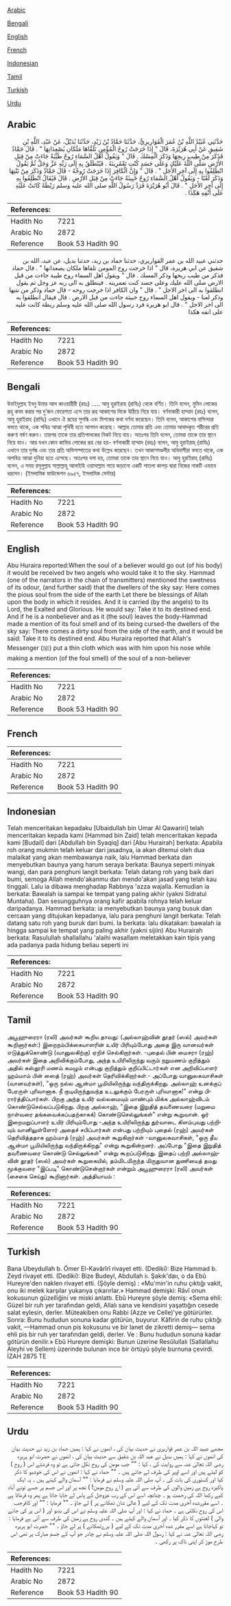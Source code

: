 [Arabic](#arabic)

[Bengali](#bengali)

[English](#english)

[French](#french)

[Indonesian](#indonesian)

[Tamil](#tamil)

[Turkish](#turkish)

[Urdu](#urdu)

## Arabic


<div dir="rtl" lang="ar" style={{fontSize:'larger',backgroundColor:'#f8f9fa',padding:20}}>
حَدَّثَنِي عُبَيْدُ اللَّهِ بْنُ عُمَرَ الْقَوَارِيرِيُّ، حَدَّثَنَا حَمَّادُ بْنُ زَيْدٍ، حَدَّثَنَا بُدَيْلٌ، عَنْ عَبْدِ، اللَّهِ بْنِ شَقِيقٍ عَنْ أَبِي هُرَيْرَةَ، قَالَ ‏"‏ إِذَا خَرَجَتْ رُوحُ الْمُؤْمِنِ تَلَقَّاهَا مَلَكَانِ يُصْعِدَانِهَا ‏"‏ ‏.‏ قَالَ حَمَّادٌ فَذَكَرَ مِنْ طِيبِ رِيحِهَا وَذَكَرَ الْمِسْكَ ‏.‏ قَالَ ‏"‏ وَيَقُولُ أَهْلُ السَّمَاءِ رُوحٌ طَيِّبَةٌ جَاءَتْ مِنْ قِبَلِ الأَرْضِ صَلَّى اللَّهُ عَلَيْكِ وَعَلَى جَسَدٍ كُنْتِ تَعْمُرِينَهُ ‏.‏ فَيُنْطَلَقُ بِهِ إِلَى رَبِّهِ عَزَّ وَجَلَّ ثُمَّ يَقُولُ انْطَلِقُوا بِهِ إِلَى آخِرِ الأَجَلِ ‏"‏ ‏.‏ قَالَ ‏"‏ وَإِنَّ الْكَافِرَ إِذَا خَرَجَتْ رُوحُهُ - قَالَ حَمَّادٌ وَذَكَرَ مِنْ نَتْنِهَا وَذَكَرَ لَعْنًا - وَيَقُولُ أَهْلُ السَّمَاءِ رُوحٌ خَبِيثَةٌ جَاءَتْ مِنْ قِبَلِ الأَرْضِ ‏.‏ قَالَ فَيُقَالُ انْطَلِقُوا بِهِ إِلَى آخِرِ الأَجَلِ ‏"‏ ‏.‏ قَالَ أَبُو هُرَيْرَةَ فَرَدَّ رَسُولُ اللَّهِ صلى الله عليه وسلم رَيْطَةً كَانَتْ عَلَيْهِ عَلَى أَنْفِهِ هَكَذَا ‏.‏
</div>
<div style={{backgroundColor:'#f8f9fa',padding:20, marginBottom: 10}}><table> <thead> <tr> <th>References:</th> <th></th> </tr> </thead> <tbody><tr><td>Hadith No</td><td>7221</td></tr><tr><td>Arabic No</td><td>2872</td></tr><tr><td>Reference</td><td>Book 53 Hadith 90</td></tr></tbody></table></div>


<div dir="rtl" lang="ar" style={{fontSize:'larger',backgroundColor:'#f8f9fa',padding:20}}>
حدثني عبيد الله بن عمر القواريري، حدثنا حماد بن زيد، حدثنا بديل، عن عبد، الله بن شقيق عن ابي هريرة، قال " اذا خرجت روح المومن تلقاها ملكان يصعدانها " . قال حماد فذكر من طيب ريحها وذكر المسك . قال " ويقول اهل السماء روح طيبة جاءت من قبل الارض صلى الله عليك وعلى جسد كنت تعمرينه . فينطلق به الى ربه عز وجل ثم يقول انطلقوا به الى اخر الاجل " . قال " وان الكافر اذا خرجت روحه - قال حماد وذكر من نتنها وذكر لعنا - ويقول اهل السماء روح خبيثة جاءت من قبل الارض . قال فيقال انطلقوا به الى اخر الاجل " . قال ابو هريرة فرد رسول الله صلى الله عليه وسلم ريطة كانت عليه على انفه هكذا
</div>
<div style={{backgroundColor:'#f8f9fa',padding:20, marginBottom: 10}}><table> <thead> <tr> <th>References:</th> <th></th> </tr> </thead> <tbody><tr><td>Hadith No</td><td>7221</td></tr><tr><td>Arabic No</td><td>2872</td></tr><tr><td>Reference</td><td>Book 53 Hadith 90</td></tr></tbody></table></div>

## Bengali


<div dir="ltr" lang="bn" style={{fontSize:'larger',backgroundColor:'#f8f9fa',padding:20}}>
উবাইদুল্লাহ ইবনু উমার আল কাওয়ারীরী (রহঃ) ..... আবু হুরাইরাহ (রাযিঃ) থেকে বর্ণিত। তিনি বলেন, মুমিন লোকের রূহু কবয করার পর দু’জন ফেরেশতা এসে তার রূহ আকাশের দিকে উঠিয়ে নিয়ে যায়। বর্ণনাকারী হাম্মাদ (রহঃ) বলেন, আবু হুরাইরাহ (রাযিঃ) এখানে ঐ রূহের সুগন্ধি এবং মিশকের কথা বর্ণনা করেছেন। তিনি বলেন, আকাশের বাসিন্দারা বলতে থাকে, এক পবিত্ৰ আত্মা পৃথিবী হতে আগমন করেছে। আল্লাহ তোমার প্রতি এবং তোমার আবাদকৃত শরীরের প্রতি করুণা বর্ষণ করুন। তারপর তাকে তার প্রতিপালকের নিকট নিয়ে যায়। অতঃপর তিনি বলেন, তোমরা তাকে তার স্থানে নিয়ে যাও। আর যখন কোন কাফির লোকের রূহ বের হয়- বর্ণনাকারী হাম্মাদ (রহঃ) বলেন, আবু হুরাইরাহ্ (রাযিঃ) এখানে তার দুর্গন্ধ এবং তার প্রতি অভিসম্পাতের কথা উল্লেখ করেছেন। তখন আকাশমণ্ডলীর অধিবাসীরা বলতে থাকে, এক অপবিত্র আত্মা দুনিয়া হতে এসেছে। অতঃপর বলা হয়, তোমরা তাকে তার স্থানে নিয়ে যাও। আবু হুরাইরাহ্ (রাযিঃ) বলেন, এ সময় রসূলুল্লাহ সাল্লাল্লাহু আলাইহি ওয়াসাল্লাম গায়ে জড়ানো একটি পাতলা কাপড় দ্বারা নিজের নাকটি এভাবে ধরলেন। (ইসলামিক ফাউন্ডেশন ৬৯৫৭, ইসলামিক সেন্টার)
</div>
<div style={{backgroundColor:'#f8f9fa',padding:20, marginBottom: 10}}><table> <thead> <tr> <th>References:</th> <th></th> </tr> </thead> <tbody><tr><td>Hadith No</td><td>7221</td></tr><tr><td>Arabic No</td><td>2872</td></tr><tr><td>Reference</td><td>Book 53 Hadith 90</td></tr></tbody></table></div>

## English


<div dir="ltr" lang="en" style={{fontSize:'larger',backgroundColor:'#f8f9fa',padding:20}}>
Abu Huraira reported:When the soul of a believer would go out (of his body) it would be received bv two angels who would take it to the sky. Hammad (one of the narrators in the chain of transmitters) mentioned the swetness of its odour, (and further said) that the dwellers of the sky say: Here comes the pious soul from the side of the earth Let there be blessings of Allah upon the body in which it resides. And it is carried (by the angels) to its Lord, the Exalted and Glorious. He would say: Take it to its destined end. And if he is a nonbeliever and as it (the soul) leaves the body-Hammad made a mention of its foul smell and of its being cursed-the dwellers of the sky say: There comes a dirty soul from the side of the earth, and it would be said: Take it to its destined end. Abu Huraira reported that Allah's Messenger (ﷺ) put a thin cloth which was with him upon his nose while making a mention (of the foul smell) of the soul of a non-believer
</div>
<div style={{backgroundColor:'#f8f9fa',padding:20, marginBottom: 10}}><table> <thead> <tr> <th>References:</th> <th></th> </tr> </thead> <tbody><tr><td>Hadith No</td><td>7221</td></tr><tr><td>Arabic No</td><td>2872</td></tr><tr><td>Reference</td><td>Book 53 Hadith 90</td></tr></tbody></table></div>

## French


<div dir="ltr" lang="fr" style={{fontSize:'larger',backgroundColor:'#f8f9fa',padding:20}}>

</div>
<div style={{backgroundColor:'#f8f9fa',padding:20, marginBottom: 10}}><table> <thead> <tr> <th>References:</th> <th></th> </tr> </thead> <tbody><tr><td>Hadith No</td><td>7221</td></tr><tr><td>Arabic No</td><td>2872</td></tr><tr><td>Reference</td><td>Book 53 Hadith 90</td></tr></tbody></table></div>

## Indonesian


<div dir="ltr" lang="id" style={{fontSize:'larger',backgroundColor:'#f8f9fa',padding:20}}>
Telah menceritakan kepadaku [Ubaidullah bin Umar Al Qawariri] telah menceritakan kepada kami [Hammad bin Zaid] telah menceritakan kepada kami [Budail] dari [Abdullah bin Syaqiq] dari [Abu Hurairah] berkata: Apabila roh orang mukmin telah keluar dari jasadnya, ia akan ditemui oleh dua malaikat yang akan membawanya naik, lalu Hammad berkata dan menyebutkan baunya yang harum seraya berkata: Baunya seperti minyak wangi, dan para penghuni langit berkata: Telah datang roh yang baik dari bumi, semoga Allah mendo'akanmu dan mendo'akan jasad yang telah kau tinggali. Lalu ia dibawa menghadap Rabbnya 'azza wajalla. Kemudian ia berkata: Bawalah ia sampai ke tempat yang paling akhir (yakni Sidratul Muntaha). Dan sesungguhnya orang kafir apabila rohnya telah keluar daripadanya. Hammad berkata: ia menyebutkan baunya yang busuk dan cercaan yang ditujukan kepadanya, lalu para penghuni langit berkata: Telah datang satu roh yang buruk dari bumi. Ia berkata: lalu dikatakan: bawalah ia hingga sampai ke tempat yang paling akhir (yakni sijiin) Abu Hurairah berkata: Rasulullah shallallahu 'alaihi wasallam meletakkan kain tipis yang ada padanya pada hidung beliau seperti ini
</div>
<div style={{backgroundColor:'#f8f9fa',padding:20, marginBottom: 10}}><table> <thead> <tr> <th>References:</th> <th></th> </tr> </thead> <tbody><tr><td>Hadith No</td><td>7221</td></tr><tr><td>Arabic No</td><td>2872</td></tr><tr><td>Reference</td><td>Book 53 Hadith 90</td></tr></tbody></table></div>

## Tamil


<div dir="ltr" lang="ta" style={{fontSize:'larger',backgroundColor:'#f8f9fa',padding:20}}>
அபூஹுரைரா (ரலி) அவர்கள் கூறிய தாவது: (அல்லாஹ்வின் தூதர் (ஸல்) அவர்கள் கூறினார்கள்:) இறைநம்பிக்கையாளரின் உயிர் பிரியும்போது அதை இரு வானவர்கள் எடுத்துக்கொண்டு (வானுலகிற்கு) ஏறிச் செல்கிறார்கள். -புதைல் பின் மைசரா (ரஹ்) அவர்கள் இதை அறிவிக்கும்போது, அந்த உயிரிலிருந்து வரும் நறுமணம் குறித்தும் அதில் கஸ்தூரி மணம் கமழும் என்பது குறித்தும் குறிப்பிட்டார்கள் என அறிவிப்பாளர் ஹம்மாம் பின் ஸைத் (ரஹ்) அவர்கள் தெரிவிக்கிறார்கள்.- அப்போது வானுலகவாசிகள் (வானவர்கள்), "ஒரு நல்ல ஆன்மா பூமியிலிருந்து வந்திருக்கிறது. அல்லாஹ் உனக்குப் பேரருள் புரிவானாக. நீ குடியிருந்துவந்த உடலுக்கும் பேரருள் புரிவானாக!" என்று பிரார்த்திப்பார்கள். பிறகு அந்த உயிர் வல்லமையும் மாண்பும் மிக்க அல்லாஹ்விடம் கொண்டுசெல்லப்படுகிறது. பிறகு அல்லாஹ், "இதை இறுதித் தவணைவரை (மறுமை நாள்வரை தங்கவைக்கப்பதற்காகக்) கொண்டுசெல்லுங்கள்" என்று கூறுவான். ஓர் இறைமறுப்பாளர் உயிர் பிரியும்போது -அந்த உயிரிலிருந்து துர்வாடை கிளம்புவது பற்றியும் வானிலுள்ளோர் அதைச் சபிப்பார்கள் என்பது பற்றியும் புதைல் (ரஹ்) அவர்கள் தெரிவித்ததாக ஹம்மாத் (ரஹ்) அவர்கள் கூறுகிறார்கள் -வானுலகவாசிகள், "ஒரு தீய ஆன்மா பூமியிலிருந்து வந்திருக்கிறது" என்று கூறுகின்றனர். அப்போது "இதை இறுதித் தவணைவரை கொண்டு செல்லுங்கள்" என்று கூறப்படுகிறது. இதைப் பற்றி அல்லாஹ்வின் தூதர் (ஸல்) அவர்கள் கூறுகையில், தம்மிடமிருந்த மிருதுவான துணியைத் தமது மூக்குவரை "இப்படி" கொண்டுசென்றார்கள் என்றும் அபூஹுரைரா (ரலி) அவர்கள் (சைகை செய்து) கூறினார்கள். அத்தியாயம் :
</div>
<div style={{backgroundColor:'#f8f9fa',padding:20, marginBottom: 10}}><table> <thead> <tr> <th>References:</th> <th></th> </tr> </thead> <tbody><tr><td>Hadith No</td><td>7221</td></tr><tr><td>Arabic No</td><td>2872</td></tr><tr><td>Reference</td><td>Book 53 Hadith 90</td></tr></tbody></table></div>

## Turkish


<div dir="ltr" lang="tr" style={{fontSize:'larger',backgroundColor:'#f8f9fa',padding:20}}>
Bana Ubeydullah b. Ömer El-Kavârîrî rivayet etti. (Dediki): Bize Hammad b. Zeyd rivayet etti. (Dediki): Bize Budeyl, Abdullah iı. Şakık'daıı, o da Ebû Hureyre'den naklen rivayet etti. (Şöyle demiş) : «Mu'min'in ruhu çıktığı vakit, onu iki melek karşılar yukarıya çıkarırlar.» Hammad demişki: Râvî onun kokusunun güzelliğini ve miski anlattı. Ebû Hureyre şöyle demiş: «Sema ehli: Güzel bir ruh yer tarafından geldi, Allalı sana ve kendisini yaşattığın cesede salat eylesin, derler. Müteakiben onu Rabbi (Azze ve Celle)'ye götürürler. Sonra: Bunu hududun sonuna kadar götürün, buyurur. Kâfirin de ruhu çıktığı vakit, —Hammad onun pis kokusunu ve bir lanet de zikretti demiş— sema ehli pis bir ruh yer tarafından geldi, derler. Ve : Bunu hududun sonuna kadar götürün denilir.» Ebû Hureyre demişki: Bunun üzerine Resûlullalı (Sallallahu Aleyhi ve Sellem) üzerinde bulunan ince bir örtüyü şöyle burnuna çevirdi. İZAH 2875 TE
</div>
<div style={{backgroundColor:'#f8f9fa',padding:20, marginBottom: 10}}><table> <thead> <tr> <th>References:</th> <th></th> </tr> </thead> <tbody><tr><td>Hadith No</td><td>7221</td></tr><tr><td>Arabic No</td><td>2872</td></tr><tr><td>Reference</td><td>Book 53 Hadith 90</td></tr></tbody></table></div>

## Urdu


<div dir="rtl" lang="ur" style={{fontSize:'larger',backgroundColor:'#f8f9fa',padding:20}}>
مجھے عبید اللہ بن عمر قواریری نے حدیث بیان کی ، انھوں نے کہا : ہمیں حماد بن زید نے حدیث بیان کی انھوں نے کہا : ہمیں بدیل نے عبد اللہ بن شقیق سے حدیث بیان کی ، انھوں نے حضرت ابو ہریرہ رضی اللہ تعالیٰ عنہ سے روایت کی ، کہا : "" جب مومن کی روح نکل جاتی ہے تو وہ فرشتے اس ( روح ) کو لیتے ہیں اور اسے اوپر کی طرف لے جاتے ہیں ۔ "" حماد نے کہا : انھوں نے اس کی خوشبو کا ذکر کیا اور کستوری کی بات کی ۔ آپ صلی اللہ علیہ وسلم نے فرمایا : "" آسمان والے کہتے ہیں ۔ یہ ایک پاکیزہ روح ہے زمین والوں کی طرف سے آئی ہے ( اے روح مومن! ) تجھ پر اور اس جسم پر جسے تونے آباد کیے رکھا اللہ کی رحمت ہو ۔ چنانچہ اسے اس کے رب عزوجل کے پاس لے جایا جاتا ہے پھر وہ فرماتا ہے ۔ اسے مقررشدہ آخری مدت تک کے لیے ( عالی شان ٹھکانے پر ) لے جاؤ ۔ "" فرمایا : "" اور کافرجب اس کی روح نکلتی ہے ۔ حماد نے کہا : اور آپ صلی اللہ علیہ وسلم نے اس کی بدبو اور ( اس پر کی جانے والی ) لعنتوں کا ذکر کیا ۔ اور آسمان والے کہتے ہیں ۔ گندی روح ہے زمین کی طرف سے آئی ہے فرمایا : تو کہاجاتا ہے اسے مقرر شدہ آخری مدت تک کے لیے ( برےٹھکانے ) پر لے جاؤ ۔ "" حضرت ابو ہریرہ رضی اللہ تعالیٰ عنہ نے کہا : رسول اللہ صلی اللہ علیہ وسلم نے چادر جو آپ کے جسم مبارک پر تھی اس طرح موڑ کر اپنی ناک پر رکھی ۔
</div>
<div style={{backgroundColor:'#f8f9fa',padding:20, marginBottom: 10}}><table> <thead> <tr> <th>References:</th> <th></th> </tr> </thead> <tbody><tr><td>Hadith No</td><td>7221</td></tr><tr><td>Arabic No</td><td>2872</td></tr><tr><td>Reference</td><td>Book 53 Hadith 90</td></tr></tbody></table></div>